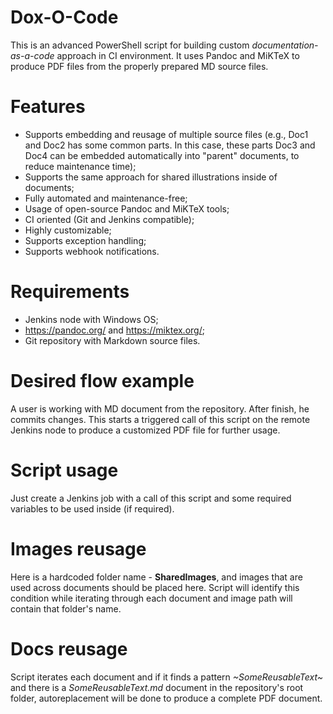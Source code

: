 # Dox-O-Code

This is an advanced PowerShell script for building custom *documentation-as-a-code* approach in CI environment. It uses Pandoc and MiKTeX to produce PDF files from the properly prepared MD source files.

# Features
- Supports embedding and reusage of multiple source files (e.g., Doc1 and Doc2 has some common parts. In this case, these parts Doc3 and Doc4 can be embedded automatically into "parent" documents, to reduce maintenance time);
- Supports the same approach for shared illustrations inside of documents;
- Fully automated and maintenance-free;
- Usage of open-source Pandoc and MiKTeX tools;
- CI oriented (Git and Jenkins compatible);
- Highly customizable;
- Supports exception handling;
- Supports webhook notifications.

# Requirements
- Jenkins node with Windows OS;
- https://pandoc.org/ and https://miktex.org/;
- Git repository with Markdown source files.

# Desired flow example
A user is working with MD document from the repository. After finish, he commits changes. This starts a triggered call of this script on the remote Jenkins node to produce a customized PDF file for further usage.

# Script usage
Just create a Jenkins job with a call of this script and some required variables to be used inside (if required).

# Images reusage
Here is a hardcoded folder name - **SharedImages**, and images that are used across documents should be placed here. Script will identify this condition while iterating through each document and image path will contain that folder's name.

# Docs reusage
Script iterates each document and if it finds a pattern *~SomeReusableText~* and there is a *SomeReusableText.md* document in the repository's root folder, autoreplacement will be done to produce a complete PDF document.